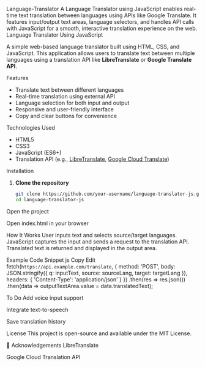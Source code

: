 Language-Translator
A Language Translator using JavaScript enables real-time text translation between languages using APIs like Google Translate. It features input/output text areas, language selectors, and handles API calls with JavaScript for a smooth, interactive translation experience on the web.
Language Translator Using JavaScript

A simple web-based language translator built using HTML, CSS, and JavaScript. This application allows users to translate text between multiple languages using a translation API like **LibreTranslate** or **Google Translate API**.

Features

- Translate text between different languages
- Real-time translation using external API
- Language selection for both input and output
- Responsive and user-friendly interface
- Copy and clear buttons for convenience

Technologies Used

- HTML5
- CSS3
- JavaScript (ES6+)
- Translation API (e.g., [LibreTranslate](https://libretranslate.com/), [Google Cloud Translate](https://cloud.google.com/translate))

Installation

1. **Clone the repository**
   ```bash
   git clone https://github.com/your-username/language-translator-js.git
   cd language-translator-js
Open the project

Open index.html in your browser

How It Works
User inputs text and selects source/target languages.
JavaScript captures the input and sends a request to the translation API.
Translated text is returned and displayed in the output area.

Example Code Snippet
js
Copy
Edit
fetch(`https://api.example.com/translate`, {
  method: 'POST',
  body: JSON.stringify({
    q: inputText,
    source: sourceLang,
    target: targetLang
  }),
  headers: { 'Content-Type': 'application/json' }
})
.then(res => res.json())
.then(data => outputTextArea.value = data.translatedText);

To Do
Add voice input support

Integrate text-to-speech

Save translation history

License
This project is open-source and available under the MIT License.

🙌 Acknowledgements
LibreTranslate

Google Cloud Translation API

